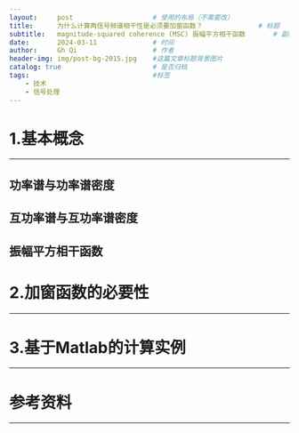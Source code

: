 ```yaml
---
layout:     post   				    # 使用的布局（不需要改）
title:      为什么计算两信号频谱相干性是必须要加窗函数？ 				# 标题 
subtitle:   magnitude-squared coherence (MSC) 振幅平方相干函数       # 副标题
date:       2024-03-11 				# 时间
author:     Gh Qi 					# 作者
header-img: img/post-bg-2015.jpg 	#这篇文章标题背景图片
catalog: true 						# 是否归档
tags:								#标签
    - 技术
    - 信号处理
---
```


# 1.基本概念
******************
## 功率谱与功率谱密度


## 互功率谱与互功率谱密度


   
## 振幅平方相干函数 




   
# 2.加窗函数的必要性
******************



# 3.基于Matlab的计算实例
******************

# 参考资料
******************
>
>
